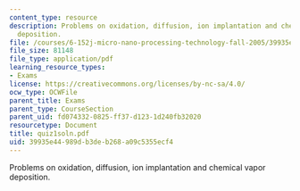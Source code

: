```yaml
---
content_type: resource
description: Problems on oxidation, diffusion, ion implantation and chemical vapor
  deposition.
file: /courses/6-152j-micro-nano-processing-technology-fall-2005/39935e44989db3deb268a09c5355ecf4_quiz1soln.pdf
file_size: 81148
file_type: application/pdf
learning_resource_types:
- Exams
license: https://creativecommons.org/licenses/by-nc-sa/4.0/
ocw_type: OCWFile
parent_title: Exams
parent_type: CourseSection
parent_uid: fd074332-0825-ff37-d123-1d240fb32020
resourcetype: Document
title: quiz1soln.pdf
uid: 39935e44-989d-b3de-b268-a09c5355ecf4
---
```

Problems on oxidation, diffusion, ion implantation and chemical vapor deposition.